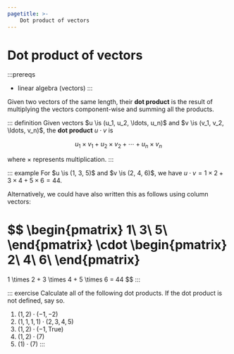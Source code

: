 ```yaml
---
pagetitle: >-
    Dot product of vectors
---
```


# Dot product of vectors

:::prereqs
- linear algebra (vectors)
:::

Given two vectors of the same length, their **dot product** is the result of multiplying the vectors component-wise and summing all the products.

::: definition
Given vectors $u \is (u_1, u_2, \ldots, u_n)$ and $v \is (v_1, v_2, \ldots, v_n)$, the **dot product** $u \cdot v$ is

$$
u_1 \times v_1 + u_2 \times v_2 + \cdots + u_n \times v_n
$$

where $\times$ represents multiplication.
:::

::: example
For $u \is (1, 3, 5)$ and $v \is (2, 4, 6)$, we have $u \cdot v = 1 \times 2 + 3 \times 4 + 5 \times 6 = 44$.

Alternatively, we could have also written this as follows using column vectors:

$$
\begin{pmatrix}
1\\
3\\
5\\
\end{pmatrix}
\cdot
\begin{pmatrix}
2\\
4\\
6\\
\end{pmatrix}
=
1 \times 2 + 3 \times 4 + 5 \times 6 = 44
$$
:::

::: exercise
Calculate all of the following dot products.
If the dot product is not defined, say so.

1. $(1, 2) \cdot (-1, -2)$
1. $(1, 1, 1, 1) \cdot (2, 3, 4, 5)$
1. $(1, 2) \cdot (-1, \mathrm{True})$
1. $(1, 2) \cdot (7)$
1. $(1) \cdot (7)$
:::
